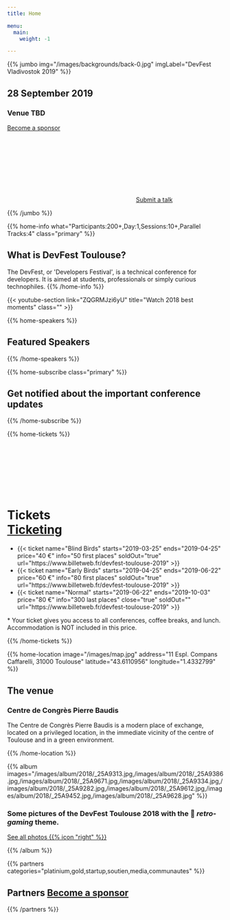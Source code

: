 ```yaml
---
title: Home

menu:
  main:
    weight: -1

---
```



{{% jumbo img="/images/backgrounds/back-0.jpg" imgLabel="DevFest Vladivostok 2019" %}}

## 28 September 2019
### Venue TBD

<a class="btn primary btn-lg" style="margin-top: 1em;" href="https://drive.google.com/file/d/1td_9Cr1b2JZvv0bCpOCJNDsEWgVgEp2Y/view?usp=sharing" target="_blank">Become a sponsor</a>

<a class="btn primary btn-lg" href="https://forms.gle/N8dsZPD3pcYMkFvm6">
    <svg class="icon icon-cfp"><use xlink:href="#cfp"></use></svg>Submit a talk
</a>


{{% /jumbo %}}



{{% home-info what="Participants:200+,Day:1,Sessions:10+,Parallel Tracks:4" class="primary" %}}
## What is DevFest Toulouse?

The DevFest, or 'Developers Festival', is a technical conference for developers.
It is aimed at students, professionals or simply curious technophiles.
{{% /home-info %}}


{{< youtube-section link="ZQGRMJzi6yU" title="Watch 2018 best moments" class="" >}}

<!-- ... -->



{{% home-speakers %}}
## Featured Speakers

<!--
{{< button-link label="Submit a presentation"
                url="https://conference-hall.io/public/event/HJRThubF4uYPkb7jSUxi"
                icon="cfp" >}}
-->

<!-- ...

{{< button-link label="See all speakers"
                url="./speakers"
                icon="right" >}}
-->

{{% /home-speakers %}}


<!-- ... -->

{{% home-subscribe  class="primary" %}}

## Get notified about the important conference updates

{{% /home-subscribe %}}

<!-- ... -->

{{% home-tickets %}}
# Tickets <a class="btn primary" href="https://www.billetweb.fr/devfest-toulouse-2019" target="_blank"><svg class="icon icon-cfp"><use xlink:href="#ticket"></use></svg>Ticketing</a>

<ul>
<li>{{< ticket name="Blind Birds"
           starts="2019-03-25"
           ends="2019-04-25"
           price="40 €"
           info="50 first places"
           soldOut="true"
           url="https://www.billetweb.fr/devfest-toulouse-2019" >}}</li>
<li>{{< ticket name="Early Birds"
           starts="2019-04-25"
           ends="2019-06-22"
           price="60 €"
           info="80 first places"
           soldOut="true"
           url="https://www.billetweb.fr/devfest-toulouse-2019" >}}</li>
<li>{{< ticket name="Normal"
           starts="2019-06-22"
           ends="2019-10-03"
           price="80 €"
           info="300 last places"
           close="true"
           soldOut=""
           url="https://www.billetweb.fr/devfest-toulouse-2019" >}}</li>
</ul>

\* Your ticket gives you access to all conferences, coffee breaks, and lunch. Accommodation is NOT included in this price.

{{% /home-tickets %}}


<!-- ... -->

{{% home-location
    image="/images/map.jpg"
    address="11 Espl. Compans Caffarelli, 31000 Toulouse"
    latitude="43.6110956"
    longitude="1.4332799" %}}

## The venue

### Centre de Congrès Pierre Baudis

The Centre de Congrès Pierre Baudis is a modern place of exchange,
located on a privileged location,
in the immediate vicinity of the centre of Toulouse and in a green environment.

{{% /home-location %}}

<!-- ... -->

{{% album images="/images/album/2018/_25A9313.jpg,/images/album/2018/_25A9386.jpg,/images/album/2018/_25A9671.jpg,/images/album/2018/_25A9334.jpg,/images/album/2018/_25A9282.jpg,/images/album/2018/_25A9612.jpg,/images/album/2018/_25A9452.jpg,/images/album/2018/_25A9628.jpg" %}}

### Some pictures of the **DevFest Toulouse 2018** with the 👾 _retro-gaming_ theme.

<a class="btn primary" target="_blank" rel="noopener" href="https://photos.app.goo.gl/nJYFVReFUk9mnXbv9">
    See all photos
    {{% icon "right" %}}
</a>

{{% /album  %}}

<!-- ... -->

{{% partners categories="platinium,gold,startup,soutien,media,communautes" %}}
## Partners <a class="btn primary btn-lg" style="margin-top: 1em;" href="https://drive.google.com/file/d/1td_9Cr1b2JZvv0bCpOCJNDsEWgVgEp2Y/view?usp=sharing" target="_blank">Become a sponsor</a>

{{% /partners %}}

